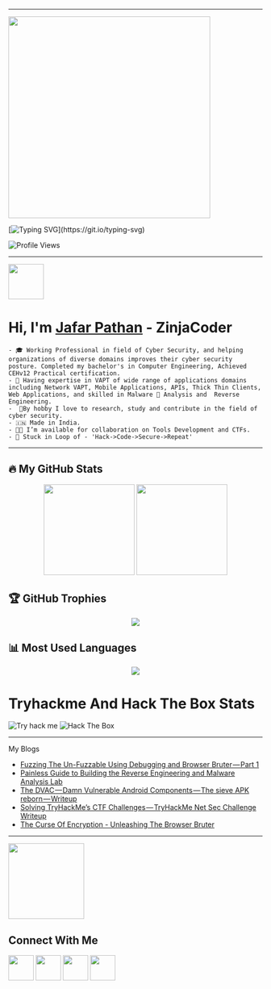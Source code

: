 

<!--
**jafar-pathan/jafar-pathan** is a ✨ _special_ ✨ repository because its `README.md` (this file) appears on your GitHub profile.

Here are some ideas to get you started:

- 🔭 I’m currently working on ...
- 🌱 I’m currently learning ...
- 👯 I’m looking to collaborate on ...
- 🤔 I’m looking for help with ...
- 💬 Ask me about ...
- 📫 How to reach me: ...
- 😄 Pronouns: ...
- ⚡ Fun fact: ...
-->

---
<img src="https://raw.githubusercontent.com/zinja-coder/zinja-coder/main/neon-Zinja%20Coder.gif" widht="600px;" height="400px" align="center;"/>

[![Typing SVG](https://readme-typing-svg.herokuapp.com?color=00ff00&lines=Who+is+Jafar+Pathan?;A+Computer+Engineering+Student;Proud+to+be+Indian+🇮🇳;A+CyberSecurity+Enthusiast;Cyber+Security+Researcher;CTF+Player;Exploit+Artist;Ethical+Hacking+Related+Content+Creator;Penetrations+Tester;)](https://git.io/typing-svg)

![Profile Views](https://komarev.com/ghpvc/?username=your-username&color=blue)

---
<img src = "https://raw.githubusercontent.com/MartinHeinz/MartinHeinz/master/wave.gif" width = 70px>

# Hi, I'm [Jafar Pathan]("https://www.jafarpathan.com/") - ZinjaCoder
```
- 🎓 Working Professional in field of Cyber Security, and helping organizations of diverse domains improves their cyber security posture. Completed my bachelor's in Computer Engineering, Achieved CEHv12 Practical certification.
- 🥷 Having expertise in VAPT of wide range of applications domains 
including Network VAPT, Mobile Applications, APIs, Thick Thin Clients, 
Web Applications, and skilled in Malware 🐞 Analysis and  Reverse 
Engineering.
-  🔭By hobby I love to research, study and contribute in the field of cyber security.
- 🇮🇳 Made in India.
- 👨‍💻 I’m available for collaboration on Tools Development and CTFs.
- 🎯 Stuck in Loop of - 'Hack->Code->Secure->Repeat'
```

---

## 🔥 My GitHub Stats  
<div align="center">
  <img height="180em" src="https://github-readme-stats.vercel.app/api?username=zinja-coder&show_icons=true&theme=tokyonight&count_private=true" />
  <img height="180em" src="https://github-readme-streak-stats.herokuapp.com/?user=zinja-coder&theme=tokyonight" />
</div>

## 🏆 GitHub Trophies  
<div align="center">
  <img src="https://github-profile-trophy.vercel.app/?username=zinja-coder&theme=dracula&margin-w=15&row=1&column=7"/>
</div>

## 📊 Most Used Languages  
<div align="center">
  <img src="https://github-readme-stats.vercel.app/api/top-langs/?username=zinja-coder&layout=compact&theme=tokyonight" />
</div>

# Tryhackme And Hack The Box Stats
![Try hack me](https://tryhackme-badges.s3.amazonaws.com/Z1njaC0d3r.png)
![Hack The Box](http://www.hackthebox.eu/badge/image/1123401)

---
My Blogs
<!-- BLOG-POST-LIST:START -->
- [Fuzzing The Un-Fuzzable Using Debugging and Browser Bruter — Part 1](https://medium.com/@jafarpathan/fuzzing-the-un-fuzzable-using-debugging-and-browser-bruter-part-1-e010576d30b5?source=rss-d2820fbdb0f------2)
- [Painless Guide to Building the Reverse Engineering and Malware Analysis Lab](https://medium.com/@jafarpathan/painless-guide-to-building-the-ultimate-reverse-engineering-and-malware-analysis-lab-d1c8f7b20594?source=rss-d2820fbdb0f------2)
- [The DVAC — Damn Vulnerable Android Components — The sieve APK reborn — Writeup](https://medium.com/@jafarpathan/the-dvac-damn-vulnerable-android-components-the-sieve-apk-reborn-writeup-e096600ec27d?source=rss-d2820fbdb0f------2)
- [Solving TryHackMe’s CTF Challenges — TryHackMe Net Sec Challenge Writeup](https://medium.com/@jafarpathan/solving-tryhackmes-ctf-challenges-tryhackme-net-sec-challenge-writeup-b138afa69641?source=rss-d2820fbdb0f------2)
- [The Curse Of Encryption - Unleashing The Browser Bruter](https://medium.com/@jafarpathan/the-curse-of-encryption-unleashing-the-browser-bruter-aa43384700cf?source=rss-d2820fbdb0f------2)
<!-- BLOG-POST-LIST:END -->

---
<img src='https://raw.githubusercontent.com/ShahriarShafin/ShahriarShafin/main/Assets/handshake.gif' width="150px">

## Connect With Me
<a href="https://www.linkedin.com/in/jafar-pathan/" target="blank"><img align="center" src="https://raw.githubusercontent.com/zinja-coder/zinja-coder/main/linkedin.svg" height="50"/></a>
<a href="https://medium.com/@jafarpathan" target="blank"><img align="center" src="https://raw.githubusercontent.com/zinja-coder/zinja-coder/main/medium-icon-svgrepo-com.svg" height="50"/></a>
<a href="https://discord.com/users/zinjacoder" target="blank"><img align="center" src="https://raw.githubusercontent.com/zinja-coder/zinja-coder/main/discord-v2-svgrepo-com.svg" height="50"/></a>
<a href="https://twitter.com/zinja_coder" target="blank"><img align="center" src="https://raw.githubusercontent.com/zinja-coder/zinja-coder/main/twitter-svgrepo-com.svg" height="50"/></a>
<!--<a href="https://app.hackthebox.com/profile/1123401" target="_blank"><img align="center" src="https://raw.githubusercontent.com/zinja-coder/zinja-coder/main/hackthebox.svg" height="50"/></a>
<a href="https://tryhackme.com/p/Z1njaC0d3r" target="_blank"><img align="center" src=" <img src="https://tryhackme-badges.s3.amazonaws.com/ZinjaCoder.png" height="50"/></a>-->
<!--<a href="https://www.youtube.com/c/zinjacoder"><img align="center" src="https://raw.githubusercontent.com/zinja-coder/zinja-coder/main/youtube.svg" height="50"/></a>-->


